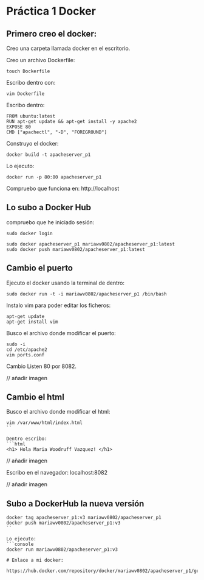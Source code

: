 # Práctica 1 Docker

## Primero creo el docker:
Creo una carpeta llamada docker en el escritorio.

Creo un archivo Dockerfile:
```console
touch Dockerfile
```

Escribo dentro con:
```console
vim Dockerfile
```

Escribo dentro:
```console
FROM ubuntu:latest
RUN apt-get update && apt-get install -y apache2
EXPOSE 80
CMD ["apachectl", "-D", "FOREGROUND"]
```

Construyo el docker:
```console
docker build -t apacheserver_p1
```

Lo ejecuto:
```console
docker run -p 80:80 apacheserver_p1
```

Compruebo que funciona en: http://localhost

## Lo subo a Docker Hub

compruebo que he iniciado sesión:
```console
sudo docker login
```

```console
sudo docker apacheserver_p1 mariawv0802/apacheserver_p1:latest
sudo docker push mariawv0802/apacheserver_p1:latest
```

## Cambio el puerto

Ejecuto el docker usando la terminal de dentro:

```console
sudo docker run -t -i mariawv0802/apacheserver_p1 /bin/bash
```

Instalo vim para poder editar los ficheros:
```console
apt-get update
apt-get install vim
```

Busco el archivo donde modificar el puerto:
```console
sudo -i
cd /etc/apache2
vim ports.conf
```

Cambio Listen 80 por 8082.

// añadir imagen

## Cambio el html

Busco el archivo donde modificar el html:

```console
vim /var/www/html/index.html
``

Dentro escribo:
```html
<h1> Hola Maria Woodruff Vazquez! </h1>
```

// añadir imagen

Escribo en el navegador: localhost:8082

// añadir imagen

## Subo a DockerHub la nueva versión

```console
docker tag apacheserver_p1:v3 mariawv0802/apacheserver_p1
docker push mariawv0802/apacheserver_p1:v3
``

Lo ejecuto:
```console
docker run mariawv0802/apacheserver_p1:v3

# Enlace a mi docker:

https://hub.docker.com/repository/docker/mariawv0802/apacheserver_p1/general

